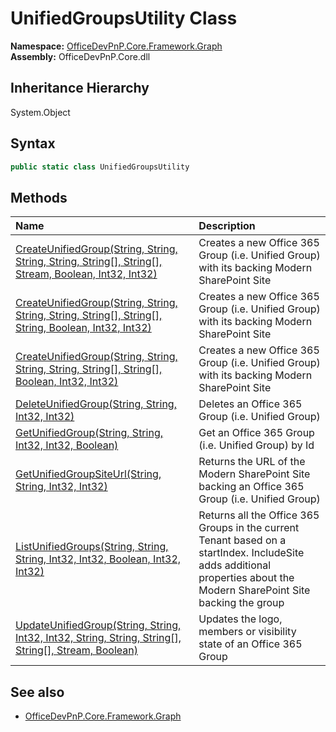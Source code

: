 # UnifiedGroupsUtility Class
  

**Namespace:** [OfficeDevPnP.Core.Framework.Graph](OfficeDevPnP.Core.Framework.Graph.md)  
**Assembly:** OfficeDevPnP.Core.dll  
## Inheritance Hierarchy
System.Object  
## Syntax
```C#
public static class UnifiedGroupsUtility
```
## Methods
|**Name**|**Description**|
|:-----|:-----|
| [CreateUnifiedGroup(String, String, String, String, String[], String[], Stream, Boolean, Int32, Int32)](OfficeDevPnP.Core.Framework.Graph.UnifiedGroupsUtility.b7d1c0ab.md) | Creates a new Office 365 Group (i.e. Unified Group) with its backing Modern SharePoint Site
| [CreateUnifiedGroup(String, String, String, String, String[], String[], String, Boolean, Int32, Int32)](OfficeDevPnP.Core.Framework.Graph.UnifiedGroupsUtility.dbfbcad3.md) | Creates a new Office 365 Group (i.e. Unified Group) with its backing Modern SharePoint Site
| [CreateUnifiedGroup(String, String, String, String, String[], String[], Boolean, Int32, Int32)](OfficeDevPnP.Core.Framework.Graph.UnifiedGroupsUtility.7a185259.md) | Creates a new Office 365 Group (i.e. Unified Group) with its backing Modern SharePoint Site
| [DeleteUnifiedGroup(String, String, Int32, Int32)](OfficeDevPnP.Core.Framework.Graph.UnifiedGroupsUtility.b26ade5f.md) | Deletes an Office 365 Group (i.e. Unified Group)
| [GetUnifiedGroup(String, String, Int32, Int32, Boolean)](OfficeDevPnP.Core.Framework.Graph.UnifiedGroupsUtility.560ed01d.md) | Get an Office 365 Group (i.e. Unified Group) by Id
| [GetUnifiedGroupSiteUrl(String, String, Int32, Int32)](OfficeDevPnP.Core.Framework.Graph.UnifiedGroupsUtility.d858cbd7.md) | Returns the URL of the Modern SharePoint Site backing an Office 365 Group (i.e. Unified Group)
| [ListUnifiedGroups(String, String, String, Int32, Int32, Boolean, Int32, Int32)](OfficeDevPnP.Core.Framework.Graph.UnifiedGroupsUtility.58f3feae.md) | Returns all the Office 365 Groups in the current Tenant based on a startIndex. IncludeSite adds additional properties about the Modern SharePoint Site backing the group
| [UpdateUnifiedGroup(String, String, Int32, Int32, String, String, String[], String[], Stream, Boolean)](OfficeDevPnP.Core.Framework.Graph.UnifiedGroupsUtility.b016bc60.md) | Updates the logo, members or visibility state of an Office 365 Group
## See also
- [OfficeDevPnP.Core.Framework.Graph](OfficeDevPnP.Core.Framework.Graph.md)
